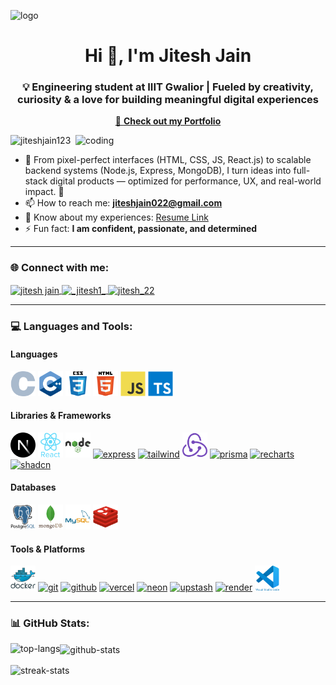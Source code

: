 ![logo](https://blogs.swarthmore.edu/its/wp-content/uploads/2022/12/github-universe-1920x768.png)

<h1 align="center">Hi 👋, I'm Jitesh Jain</h1>
<h3 align="center">💡 Engineering student at IIIT Gwalior | Fueled by creativity, curiosity & a love for building meaningful digital experiences</h3>

<p align="center">
  <a href="https://jitesh-jain-portfolio.vercel.app/" target="_blank">
    🚀 <strong>Check out my Portfolio</strong>
  </a>
</p>

<img align="right" alt="coding" width="400" src="https://encrypted-tbn0.gstatic.com/images?q=tbn:ANd9GcSli15ojX0-4uVnP-x1v4cxpuP03rGXab2oEA&s">

<p align="left"> 
  <img src="https://komarev.com/ghpvc/?username=jiteshjain123&label=Profile%20views&color=0e75b6&style=flat" alt="jiteshjain123" /> 
</p>

- 🎯 From pixel-perfect interfaces (HTML, CSS, JS, React.js) to scalable backend systems (Node.js, Express, MongoDB), I turn ideas into full-stack digital products — optimized for performance, UX, and real-world impact. 🚀 
- 📫 How to reach me: **jiteshjain022@gmail.com**  
- 📄 Know about my experiences: [Resume Link](https://drive.google.com/drive/folders/18fWh-ga26rWt22o4IbszUZMO3aePnZrd?usp=sharing) 
- ⚡ Fun fact: **I am confident, passionate, and determined**  

---

### 🌐 Connect with me:
<p align="left">
  <a href="https://linkedin.com/in/jitesh jain" target="blank">
    <img align="center" src="https://raw.githubusercontent.com/rahuldkjain/github-profile-readme-generator/master/src/images/icons/Social/linked-in-alt.svg" alt="jitesh jain" height="30" width="40" />
  </a>
  <a href="https://instagram.com/_jitesh1_" target="blank">
    <img align="center" src="https://raw.githubusercontent.com/rahuldkjain/github-profile-readme-generator/master/src/images/icons/Social/instagram.svg" alt="_jitesh1_" height="30" width="40" />
  </a>
  <a href="https://www.leetcode.com/jitesh_22" target="blank">
    <img align="center" src="https://raw.githubusercontent.com/rahuldkjain/github-profile-readme-generator/master/src/images/icons/Social/leet-code.svg" alt="jitesh_22" height="30" width="40" />
  </a>
</p>

---

<h3 align="left">💻 Languages and Tools:</h3>

<h4 align="left">Languages</h4>
<p align="left">
  <a href="https://www.cprogramming.com/" target="_blank"><img src="https://raw.githubusercontent.com/devicons/devicon/master/icons/c/c-original.svg" alt="c" width="40" height="40"/></a>
  <a href="https://www.w3schools.com/cpp/" target="_blank"><img src="https://raw.githubusercontent.com/devicons/devicon/master/icons/cplusplus/cplusplus-original.svg" alt="cplusplus" width="40" height="40"/></a>
  <a href="https://www.w3schools.com/css/" target="_blank"><img src="https://raw.githubusercontent.com/devicons/devicon/master/icons/css3/css3-original-wordmark.svg" alt="css3" width="40" height="40"/></a>
  <a href="https://www.w3.org/html/" target="_blank"><img src="https://raw.githubusercontent.com/devicons/devicon/master/icons/html5/html5-original-wordmark.svg" alt="html5" width="40" height="40"/></a>
  <a href="https://developer.mozilla.org/en-US/docs/Web/JavaScript" target="_blank"><img src="https://raw.githubusercontent.com/devicons/devicon/master/icons/javascript/javascript-original.svg" alt="javascript" width="40" height="40"/></a>
  <a href="https://www.typescriptlang.org/" target="_blank"><img src="https://raw.githubusercontent.com/devicons/devicon/master/icons/typescript/typescript-original.svg" alt="typescript" width="40" height="40"/></a>
</p>

<h4 align="left">Libraries & Frameworks</h4>
<p align="left">
  <a href="https://nextjs.org/" target="_blank"><img src="https://raw.githubusercontent.com/devicons/devicon/master/icons/nextjs/nextjs-original.svg" alt="nextjs" width="40" height="40"/></a>
  <a href="https://reactjs.org/" target="_blank"><img src="https://raw.githubusercontent.com/devicons/devicon/master/icons/react/react-original-wordmark.svg" alt="react" width="40" height="40"/></a>
  <a href="https://nodejs.org" target="_blank"><img src="https://raw.githubusercontent.com/devicons/devicon/master/icons/nodejs/nodejs-original-wordmark.svg" alt="nodejs" width="40" height="40"/></a>
  <a href="https://expressjs.com" target="_blank"><img src="https://upload.wikimedia.org/wikipedia/commons/6/64/Expressjs.png" alt="express" width="40" height="40"/></a>
  <a href="https://tailwindcss.com/" target="_blank"><img src="https://www.vectorlogo.zone/logos/tailwindcss/tailwindcss-icon.svg" alt="tailwind" width="40" height="40"/></a>
  <a href="https://redux.js.org" target="_blank"><img src="https://raw.githubusercontent.com/devicons/devicon/master/icons/redux/redux-original.svg" alt="redux" width="40" height="40"/></a>
  <a href="https://www.prisma.io/" target="_blank"><img src="https://www.svgrepo.com/show/373972/prisma.svg" alt="prisma" width="40" height="40"/></a>
  <a href="https://recharts.org/en-US/" target="_blank"><img src="https://recharts.org/img/logo.svg" alt="recharts" width="40" height="40"/></a>
  <a href="https://ui.shadcn.com/" target="_blank"><img src="https://avatars.githubusercontent.com/u/119041269" alt="shadcn" width="40" height="40"/></a>
</p>

<h4 align="left">Databases</h4>
<p align="left">
  <a href="https://www.postgresql.org" target="_blank"><img src="https://raw.githubusercontent.com/devicons/devicon/master/icons/postgresql/postgresql-original-wordmark.svg" alt="postgresql" width="40" height="40"/></a>
  <a href="https://www.mongodb.com/" target="_blank"><img src="https://raw.githubusercontent.com/devicons/devicon/master/icons/mongodb/mongodb-original-wordmark.svg" alt="mongodb" width="40" height="40"/></a>
  <a href="https://www.mysql.com/" target="_blank"><img src="https://raw.githubusercontent.com/devicons/devicon/master/icons/mysql/mysql-original-wordmark.svg" alt="mysql" width="40" height="40"/></a>
  <a href="https://redis.io" target="_blank"><img src="https://raw.githubusercontent.com/devicons/devicon/master/icons/redis/redis-original.svg" alt="redis" width="40" height="40"/></a>
</p>

<h4 align="left">Tools & Platforms</h4>
<p align="left">
  <a href="https://www.docker.com/" target="_blank"><img src="https://raw.githubusercontent.com/devicons/devicon/master/icons/docker/docker-original-wordmark.svg" alt="docker" width="40" height="40"/></a>
  <a href="https://git-scm.com/" target="_blank"><img src="https://www.vectorlogo.zone/logos/git-scm/git-scm-icon.svg" alt="git" width="40" height="40"/></a>
  <a href="https://github.com/jiteshjain123" target="_blank"><img src="https://www.svgrepo.com/show/330554/github.svg" alt="github" width="40" height="40"/></a>
  <a href="https://vercel.com" target="_blank"><img src="https://www.vectorlogo.zone/logos/vercel/vercel-icon.svg" alt="vercel" width="40" height="40"/></a>
  <a href="https://www.neon.tech/" target="_blank"><img src="https://avatars.githubusercontent.com/u/89221146" alt="neon" width="40" height="40"/></a>
  <a href="https://upstash.com/" target="_blank"><img src="https://avatars.githubusercontent.com/u/86364117" alt="upstash" width="40" height="40"/></a>
  <a href="https://render.com/" target="_blank"><img src="https://www.svgrepo.com/show/373957/render.svg" alt="render" width="40" height="40"/></a>
  <a href="https://code.visualstudio.com/" target="_blank"><img src="https://raw.githubusercontent.com/devicons/devicon/master/icons/vscode/vscode-original-wordmark.svg" alt="vscode" width="40" height="40"/></a>
</p>

---

### 📊 GitHub Stats:
<p>
  <img align="left" src="https://github-readme-stats.vercel.app/api/top-langs?username=jiteshjain123&show_icons=true&locale=en&layout=compact" alt="top-langs" />
</p>

<p>
  <img align="center" src="https://github-readme-stats.vercel.app/api?username=jiteshjain123&show_icons=true&locale=en" alt="github-stats" />
</p>

<p>
  <img align="center" src="https://github-readme-streak-stats.herokuapp.com/?user=jiteshjain123&" alt="streak-stats" />
</p>
